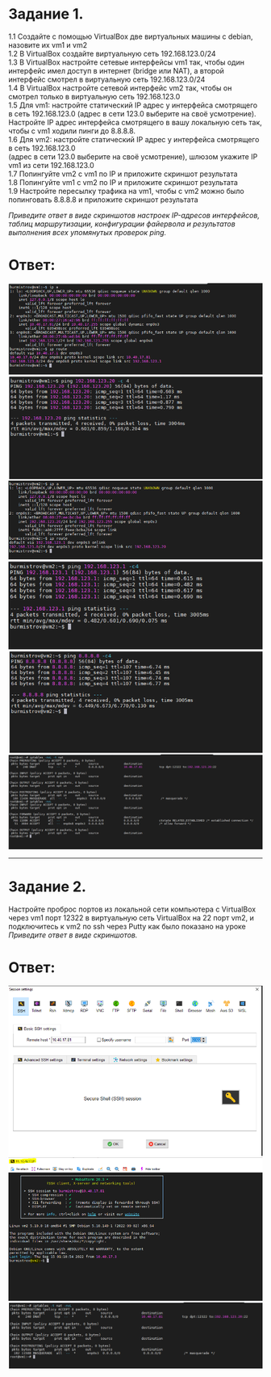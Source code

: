 # Задание 1.
1.1 Создайте с помощью VirtualBox две виртуальных машины с debian, назовите их vm1 и vm2  
1.2 В VirtualBox создайте виртуальную сеть 192.168.123.0/24  
1.3 В VirtualBox настройте сетевые интерфейсы vm1 так, чтобы один интерфейс имел доступ в интернет (bridge или NAT), 
а второй интерфейс смотрел в виртуальную сеть 192.168.123.0/24  
1.4 В VirtualBox настройте сетевой интерфейс vm2 так, чтобы он смотрел только в виртуальную сеть 192.168.123.0  
1.5 Для vm1: настройте статический IP адрес у интерфейса смотрящего в сеть 192.168.123.0 (адрес в сети 123.0 выберите
на своё усмотрение). Настройте IP адрес интерфейса смотрящего в вашу локальную сеть так, чтобы c vm1 ходили пинги 
до 8.8.8.8.  
1.6 Для vm2: настройте статический IP адрес у интерфейса смотрящего в сеть 192.168.123.0   
(адрес в сети 123.0 выберите на своё усмотрение), шлюзом укажите IP vm1 из сети 192.168.123.0  
1.7 Попингуйте vm2 с vm1 по IP и приложите скриншот результата  
1.8 Попингуйте vm1 с vm2 по IP и приложите скриншот результата  
1.9 Настройте пересылку трафика на vm1, чтобы с vm2 можно было попинговать 8.8.8.8 и приложите скриншот результата  

*Приведите ответ в виде скриншотов настроек IP-адресов интерфейсов, таблиц маршрутизации, конфигурации файервола и 
результатов выполнения всех упомянутых проверок ping.*

# Ответ:

![pic1](1.png "Настройки интерфейсов и таблица маршрутизации vm1")  
![pic2](2.png "Ping to vm2")  
![pic3](3.png "Настройки интерфейсов и таблица маршрутизации vm2")  
![pic4](4.PNG "Ping to vm1")  
![pic5](5.PNG "Ping to 8.8.8.8")  
![pic6](8.PNG "Параметры iptables")  

---

# Задание 2.
Настройте проброс портов из локальной сети компьютера с VirtualBox через vm1 порт 12322 в виртуальную сеть VirtualBox 
на 22 порт vm2, и подключитесь к vm2 по ssh через Putty как было показано на уроке   
*Приведите ответ в виде скриншотов.*  

# Ответ:  
![pic7](6.PNG "Подключение к vm1 на порт 12322")
![pic8](7.PNG "Результат подключения к vm1 на порт 12322")
![pic9](9.PNG "Параметры iptables")
